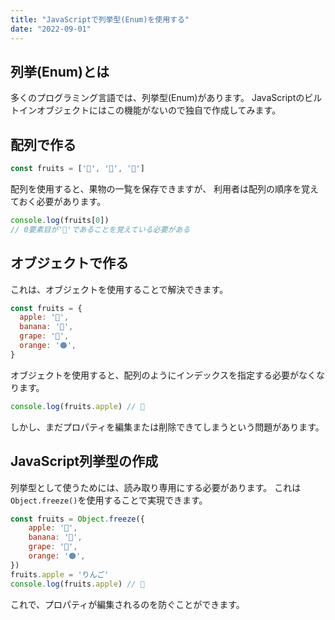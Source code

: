 ```yaml
---
title: "JavaScriptで列挙型(Enum)を使用する"
date: "2022-09-01"
---
```


## 列挙(Enum)とは

多くのプログラミング言語では、列挙型(Enum)があります。
JavaScriptのビルトインオブジェクトにはこの機能がないので独自で作成してみます。

## 配列で作る

``` js
const fruits = ['🍎', '🍌', '🍇']
```

配列を使用すると、果物の一覧を保存できますが、
利用者は配列の順序を覚えておく必要があります。

``` js
console.log(fruits[0])
// 0要素目が'🍎'であることを覚えている必要がある
```

## オブジェクトで作る
これは、オブジェクトを使用することで解決できます。

``` js
const fruits = {
  apple: '🍎',
  banana: '🍌',
  grape: '🍇',
  orange: '🟠',
}
```

オブジェクトを使用すると、配列のようにインデックスを指定する必要がなくなります。

``` js
console.log(fruits.apple) // 🍎
```

しかし、まだプロパティを編集または削除できてしまうという問題があります。

## JavaScript列挙型の作成

列挙型として使うためには、読み取り専用にする必要があります。
これは`Object.freeze()`を使用することで実現できます。

``` js
const fruits = Object.freeze({
    apple: '🍎',
    banana: '🍌',
    grape: '🍇',
    orange: '🟠',
})
fruits.apple = 'りんご'
console.log(fruits.apple) // 🍎
```

これで、プロパティが編集されるのを防ぐことができます。
